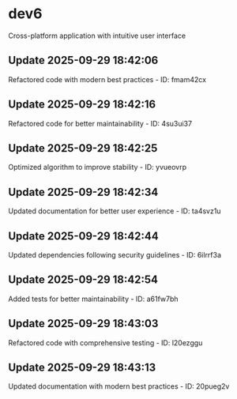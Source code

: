 # dev6
Cross-platform application with intuitive user interface

## Update 2025-09-29 18:42:06
Refactored code with modern best practices - ID: fmam42cx


## Update 2025-09-29 18:42:16
Refactored code for better maintainability - ID: 4su3ui37


## Update 2025-09-29 18:42:25
Optimized algorithm to improve stability - ID: yvueovrp


## Update 2025-09-29 18:42:34
Updated documentation for better user experience - ID: ta4svz1u


## Update 2025-09-29 18:42:44
Updated dependencies following security guidelines - ID: 6ilrrf3a


## Update 2025-09-29 18:42:54
Added tests for better maintainability - ID: a61fw7bh


## Update 2025-09-29 18:43:03
Refactored code with comprehensive testing - ID: l20ezggu


## Update 2025-09-29 18:43:13
Updated documentation with modern best practices - ID: 20pueg2v

